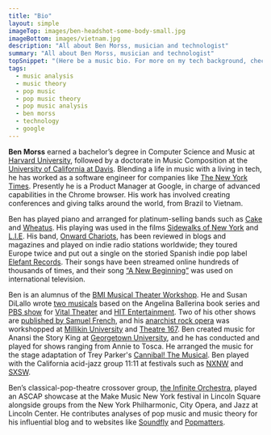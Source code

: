 ```yaml
---
title: "Bio"
layout: simple
imageTop: images/ben-headshot-some-body-small.jpg
imageBottom: images/vietnam.jpg
description: "All about Ben Morss, musician and technologist"
summary: "All about Ben Morss, musician and technologist"
topSnippet: "(Here be a music bio. For more on my tech background, check out <a href='https://www.linkedin.com/in/ben-morss-15bab15/' target='_blank'>LinkedIn</a>.)"
tags:
  - music analysis
  - music theory
  - pop music
  - pop music theory
  - pop music analysis
  - ben morss
  - technology
  - google
---
```

**Ben Morss** earned a bachelor’s degree in Computer Science and Music at [Harvard University](https://www.harvard.edu), followed by a doctorate in Music Composition at the [University of California at Davis](https://www.ucdavis.edu/). Blending a life in music with a living in tech, he has worked as a software engineer for companies like [The New York Times](https://nytimes.com). Presently he is a Product Manager at Google, in charge of advanced capabilities in the Chrome browser. His work has involved creating conferences and giving talks around the world, from Brazil to Vietnam.

Ben has played piano and arranged for platinum-selling bands such as [Cake](https://www.cakemusic.com) and [Wheatus](https://www.youtube.com/watch?v=FC3y9llDXuM). His playing was used in the films [Sidewalks of New York](https://www.imdb.com/title/tt0239986/) and [L.I.E](https://www.imdb.com/title/tt0242587/). His band, [Onward Chariots](https://onwardchariots.com), has been reviewed in blogs and magazines and played on indie radio stations worldwide; they toured Europe twice and put out a single on the storied Spanish indie pop label [Elefant Records](https://elefant.com/bands/onward-chariots). Their songs have been streamed online hundreds of thousands of times, and their song [“A New Beginning”](https://www.youtube.com/watch?v=bsa1y6h6L9Q) was used on international television.

Ben is an alumnus of the [BMI Musical Theater Workshop](https://www.bmi.com/theatre_workshop). He and Susan DiLallo wrote [two musicals](https://www.youtube.com/watch?v=36trrAg7sfY) based on the Angelina Ballerina book series and [PBS show](https://en.wikipedia.org/wiki/Angelina_Ballerina:_The_Next_Steps) for [Vital Theater](https://www.vitaltheatre.org) and [HIT Entertainment](https://mattel.fandom.com/wiki/HiT_Entertainment). Two of his other shows are [published by Samuel French](https://www.concordtheatricals.com/search?author=Benjamin%20Morss), and his [anarchist rock opera](https://benmorss.com/music/activists) was workshopped at [Millikin University](https://millikin.edu/) and [Theatre 167](http://www.theatre167.org/). Ben created music for Anansi the Story King at [Georgetown University](https://www.georgetown.edu/), and he has conducted and played for shows ranging from Annie to Tosca. He arranged the music for the stage adaptation of Trey Parker's [Cannibal! The Musical](https://www.imdb.com/title/tt0115819/). Ben played with the California acid-jazz group 11:11 at festivals such as [NXNW](https://www.sxsw.com/nxnw/) and [SXSW](https://www.sxsw.com/).

Ben’s classical-pop-theatre crossover group, [the Infinite Orchestra](https://infiniteorchestra.com/), played an ASCAP showcase at the Make Music New York festival in Lincoln Square alongside groups from the New York Philharmonic, City Opera, and Jazz at Lincoln Center. He contributes analyses of pop music and music theory for his influential blog and to websites like [Soundfly](https://flypaper.soundfly.com/author/benmorss/) and [Popmatters](https://www.popmatters.com).
